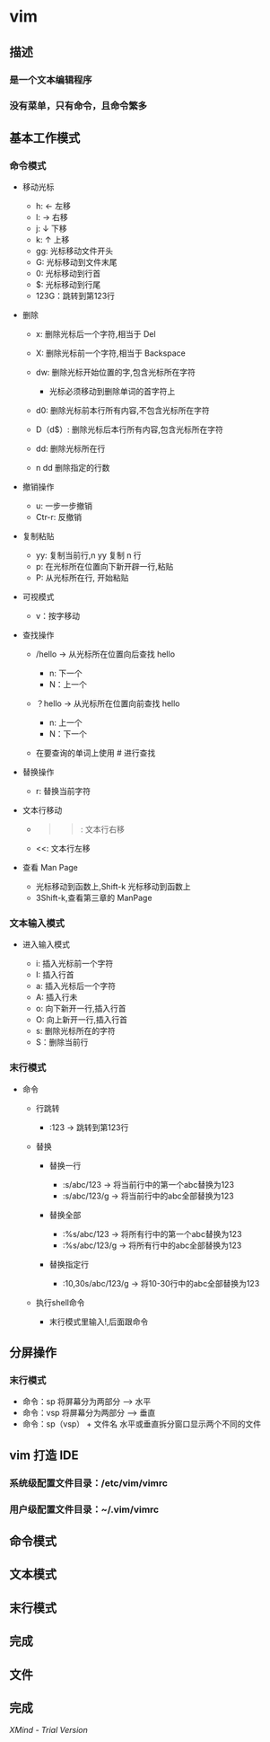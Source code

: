 # vim

## 描述

### 是一个文本编辑程序

### 没有菜单，只有命令，且命令繁多

## 基本工作模式

### 命令模式 

- 移动光标

	- h: ← 左移
	- l: → 右移
	- j: ↓ 下移
	- k: ↑ 上移
	- gg: 光标移动文件开头
	- G: 光标移动到文件末尾
	- 0: 光标移动到行首
	- $: 光标移动到行尾
	- 123G：跳转到第123行

- 删除

	- x: 删除光标后一个字符,相当于 Del
	- X: 删除光标前一个字符,相当于 Backspace
	- dw: 删除光标开始位置的字,包含光标所在字符

		- 光标必须移动到删除单词的首字符上

	- d0: 删除光标前本行所有内容,不包含光标所在字符
	- D（d$）: 删除光标后本行所有内容,包含光标所在字符
	- dd: 删除光标所在行
	- n dd 删除指定的行数

- 撤销操作

	- u: 一步一步撤销
	- Ctr-r: 反撤销

- 复制粘贴

	- yy: 复制当前行,n yy 复制 n 行
	- p: 在光标所在位置向下新开辟一行,粘贴
	- P: 从光标所在行, 开始粘贴

- 可视模式

	- v：按字移动

- 查找操作

	- /hello -> 从光标所在位置向后查找 hello

		- n: 下一个
		- N：上一个

	- ？hello -> 从光标所在位置向前查找 hello

		- n: 上一个
		- N：下一个

	- 在要查询的单词上使用 # 进行查找

- 替换操作

	- r: 替换当前字符

- 文本行移动

	- >>: 文本行右移
	- <<: 文本行左移

- 查看 Man Page

	- 光标移动到函数上,Shift-k 光标移动到函数上
	- 3Shift-k,查看第三章的 ManPage

### 文本输入模式

- 进入输入模式

	- i: 插入光标前一个字符
	- I: 插入行首
	- a: 插入光标后一个字符
	- A: 插入行未
	- o: 向下新开一行,插入行首
	- O: 向上新开一行,插入行首
	- s: 删除光标所在的字符
	- S：删除当前行

### 末行模式

- 命令

	- 行跳转

		- :123 -> 跳转到第123行

	- 替换

		- 替换一行

			- :s/abc/123 -> 将当前行中的第一个abc替换为123
			- :s/abc/123/g -> 将当前行中的abc全部替换为123

		- 替换全部

			- :%s/abc/123 -> 将所有行中的第一个abc替换为123
			- :%s/abc/123/g -> 将所有行中的abc全部替换为123

		- 替换指定行

			- :10,30s/abc/123/g -> 将10-30行中的abc全部替换为123

	- 执行shell命令

		- 末行模式里输入!,后面跟命令

## 分屏操作

### 末行模式

- 命令：sp 将屏幕分为两部分 --> 水平
- 命令：vsp 将屏幕分为两部分 --> 垂直
- 命令：sp（vsp） + 文件名 水平或垂直拆分窗口显示两个不同的文件

## vim 打造 IDE

### 系统级配置文件目录：/etc/vim/vimrc

### 用户级配置文件目录：~/.vim/vimrc

## 命令模式

## 文本模式

## 末行模式

## 完成

## 文件

## 完成

*XMind - Trial Version*